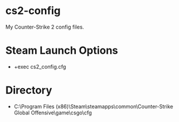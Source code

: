 # cs2-config
My Counter-Strike 2 config files.

# Steam Launch Options
- +exec cs2_config.cfg

# Directory
- C:\Program Files (x86)\Steam\steamapps\common\Counter-Strike Global Offensive\game\csgo\cfg
